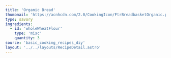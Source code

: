 ```yaml
---
title: 'Organic Bread'
thumbnail: 'https://acnhcdn.com/2.0/CookingIcon/FtrBreadbasketOrganic.png'
type: savory
ingredients:
  - id: 'wholeWheatFlour'
    type: 'misc'
    quantity: 3
source: 'basic_cooking_recipes_diy'
layout: '../../layouts/RecipeDetail.astro'
---
```


